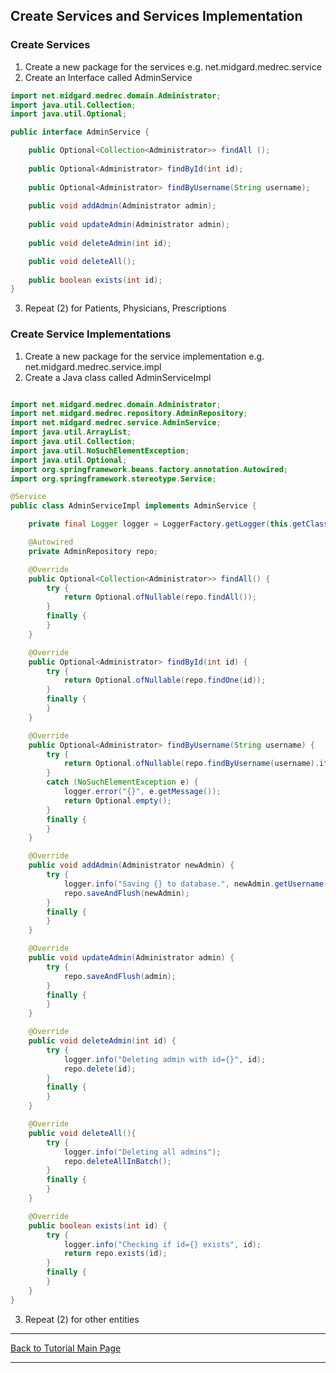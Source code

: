 ## Create Services and Services Implementation

### Create Services
1. Create a new package for the services e.g. net.midgard.medrec.service
2. Create an Interface called AdminService
```Java
import net.midgard.medrec.domain.Administrator;
import java.util.Collection;
import java.util.Optional;

public interface AdminService {

    public Optional<Collection<Administrator>> findAll ();
    
    public Optional<Administrator> findById(int id);
    
    public Optional<Administrator> findByUsername(String username);    
    
    public void addAdmin(Administrator admin);
    
    public void updateAdmin(Administrator admin);
    
    public void deleteAdmin(int id);

    public void deleteAll();
    
    public boolean exists(int id);
}
```

3. Repeat (2) for Patients, Physicians, Prescriptions

### Create Service Implementations

1. Create a new package for the service implementation e.g. net.midgard.medrec.service.impl
2. Create a Java class called AdminServiceImpl
```Java

import net.midgard.medrec.domain.Administrator;
import net.midgard.medrec.repository.AdminRepository;
import net.midgard.medrec.service.AdminService;
import java.util.ArrayList;
import java.util.Collection;
import java.util.NoSuchElementException;
import java.util.Optional;
import org.springframework.beans.factory.annotation.Autowired;
import org.springframework.stereotype.Service;

@Service
public class AdminServiceImpl implements AdminService {

    private final Logger logger = LoggerFactory.getLogger(this.getClass());

    @Autowired
    private AdminRepository repo;

    @Override
    public Optional<Collection<Administrator>> findAll() {
        try {
            return Optional.ofNullable(repo.findAll());
        }
        finally {
        }
    }

    @Override
    public Optional<Administrator> findById(int id) {
        try {
            return Optional.ofNullable(repo.findOne(id));
        }
        finally {
        }
    }

    @Override
    public Optional<Administrator> findByUsername(String username) {
        try {
            return Optional.ofNullable(repo.findByUsername(username).iterator().next());
        }
        catch (NoSuchElementException e) {
            logger.error("{}", e.getMessage());
            return Optional.empty();
        }
        finally {
        }
    }

    @Override
    public void addAdmin(Administrator newAdmin) {
        try {
            logger.info("Saving {} to database.", newAdmin.getUsername(), newAdmin);
            repo.saveAndFlush(newAdmin);
        }
        finally {
        }
    }

    @Override
    public void updateAdmin(Administrator admin) {
        try {
            repo.saveAndFlush(admin);
        }
        finally {
        }
    }

    @Override
    public void deleteAdmin(int id) {
        try {
            logger.info("Deleting admin with id={}", id);
            repo.delete(id);
        }
        finally {
        }
    }

    @Override
    public void deleteAll(){
        try {
            logger.info("Deleting all admins");
            repo.deleteAllInBatch();
        }
        finally {
        }
    }

    @Override
    public boolean exists(int id) {
        try {
            logger.info("Checking if id={} exists", id);
            return repo.exists(id);
        }
        finally {
        }
    }
}
```
3. Repeat (2) for other entities

<hr />
<a href="/tutorials" class="btn" >Back to Tutorial Main Page</a>
<hr />


